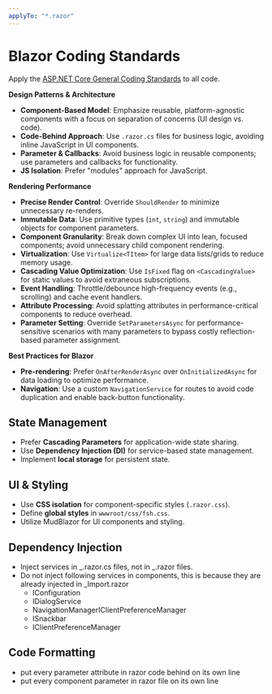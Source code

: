 ```yaml
---
applyTo: "*.razor"
---
```


# Blazor Coding Standards

Apply the [ASP.NET Core General Coding Standards](./topic-aspnetcore.instructions.md) to all code.

**Design Patterns & Architecture**

- **Component-Based Model**: Emphasize reusable, platform-agnostic components with a focus on separation of concerns (UI design vs. code).
- **Code-Behind Approach**: Use `.razor.cs` files for business logic, avoiding inline JavaScript in UI components.
- **Parameter & Callbacks**: Avoid business logic in reusable components; use parameters and callbacks for functionality.
- **JS Isolation**: Prefer "modules" approach for JavaScript.

**Rendering Performance**

- **Precise Render Control**: Override `ShouldRender` to minimize unnecessary re-renders.
- **Immutable Data**: Use primitive types (`int`, `string`) and immutable objects for component parameters.
- **Component Granularity**: Break down complex UI into lean, focused components; avoid unnecessary child component rendering.
- **Virtualization**: Use `Virtualize<TItem>` for large data lists/grids to reduce memory usage.
- **Cascading Value Optimization**: Use `IsFixed` flag on `<CascadingValue>` for static values to avoid extraneous subscriptions.
- **Event Handling**: Throttle/debounce high-frequency events (e.g., scrolling) and cache event handlers.
- **Attribute Processing**: Avoid splatting attributes in performance-critical components to reduce overhead.
- **Parameter Setting**: Override `SetParametersAsync` for performance-sensitive scenarios with many parameters to bypass costly reflection-based parameter assignment.

**Best Practices for Blazor**

- **Pre-rendering**: Prefer `OnAfterRenderAsync` over `OnInitializedAsync` for data loading to optimize performance.
- **Navigation**: Use a custom `NavigationService` for routes to avoid code duplication and enable back-button functionality.

## State Management

- Prefer **Cascading Parameters** for application-wide state sharing.
- Use **Dependency Injection (DI)** for service-based state management.
- Implement **local storage** for persistent state.

## UI & Styling

- Use **CSS isolation** for component-specific styles (`.razor.css`).
- Define **global styles** in `wwwroot/css/fsh.css`.
- Utilize MudBlazor for UI components and styling.

## Dependency Injection

- Inject services in _.razor.cs files, not in _.razor files.
- Do not inject following services in components, this is because they are already injected in \_Import.razor
  - IConfiguration
  - IDialogService
  - NavigationManagerIClientPreferenceManager
  - ISnackbar
  - IClientPreferenceManager

## Code Formatting

- put every parameter attribute in razor code behind on its own line
- put every component parameter in razor file on its own line
